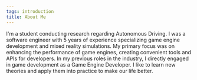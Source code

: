```yaml
---
tags: introduction
title: About Me
---
```


I'm a student conducting research regarding Autonomous Driving. I was a software engineer with 5 years of experience specializing game engine development and mixed reality simulations. My primary focus was on enhancing the performance of game engines, creating convenient tools and APIs for developers. In my previous roles in the industry, I directly engaged in game development as a Game Engine Developer.
I like to learn new theories and apply them into practice to make our life better.